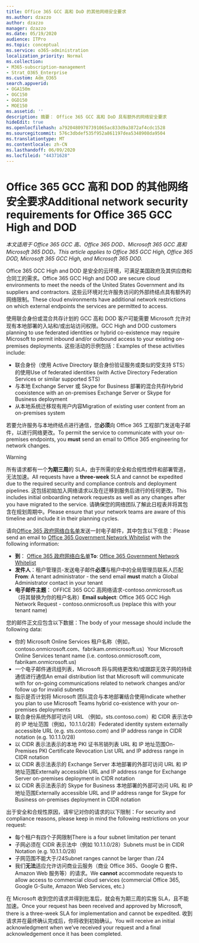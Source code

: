 ```yaml
---
title: Office 365 GCC 高和 DoD 的其他网络安全要求
ms.author: dzazzo
author: dzazzo
manager: dzazzo
ms.date: 05/19/2020
audience: ITPro
ms.topic: conceptual
ms.service: o365-administration
localization_priority: Normal
ms.collection:
- M365-subscription-management
- Strat_O365_Enterprise
ms.custom: Adm_O365
search.appverid:
- OGA150m
- OGC150
- OGD150
- MOE150
ms.assetid: ''
description: 摘要： Office 365 GCC 高和 DoD 具有额外的网络安全要求
hideEdit: true
ms.openlocfilehash: a79204809787391065ac833d9a3872af4cdc1528
ms.sourcegitcommit: 576c3dbdef535f952a861197dea5348908da9504
ms.translationtype: MT
ms.contentlocale: zh-CN
ms.lasthandoff: 06/09/2020
ms.locfileid: "44371628"
---
```

# <a name="additional-network-security-requirements-for-office-365-gcc-high-and-dod"></a><span data-ttu-id="fd842-103">Office 365 GCC 高和 DOD 的其他网络安全要求</span><span class="sxs-lookup"><span data-stu-id="fd842-103">Additional network security requirements for Office 365 GCC High and DOD</span></span>

<span data-ttu-id="fd842-104">*本文适用于 Office 365 GCC 高、Office 365 DOD、Microsoft 365 GCC 高和 Microsoft 365 DOD。*</span><span class="sxs-lookup"><span data-stu-id="fd842-104">*This article applies to Office 365 GCC High, Office 365 DOD, Microsoft 365 GCC High, and Microsoft 365 DOD.*</span></span>

<span data-ttu-id="fd842-105">Office 365 GCC High and DOD 是安全的云环境，可满足美国政府及其供应商和合同工的需求。</span><span class="sxs-lookup"><span data-stu-id="fd842-105">Office 365 GCC High and DOD are secure cloud environments to meet the needs of the United States Government and its suppliers and contractors.</span></span>  <span data-ttu-id="fd842-106">这些云环境对允许服务访问的外部终结点具有额外的网络限制。</span><span class="sxs-lookup"><span data-stu-id="fd842-106">These cloud environments have additional network restrictions on which external endpoints the services are permitted to access.</span></span>

<span data-ttu-id="fd842-107">使用联合身份或混合共存计划的 GCC 高和 DOD 客户可能需要 Microsoft 允许对现有本地部署的入站和/或出站访问权限。</span><span class="sxs-lookup"><span data-stu-id="fd842-107">GCC High and DOD customers planning to use federated identities or hybrid co-existence may require Microsoft to permit inbound and/or outbound access to your existing on-premises deployments.</span></span>  <span data-ttu-id="fd842-108">这些活动的示例包括：</span><span class="sxs-lookup"><span data-stu-id="fd842-108">Examples of these activities include:</span></span>

* <span data-ttu-id="fd842-109">联合身份（使用 Active Directory 联合身份验证服务或类似的受支持 STS）的使用</span><span class="sxs-lookup"><span data-stu-id="fd842-109">Use of federated identities (with Active Directory Federation Services or similar supported STS)</span></span>
* <span data-ttu-id="fd842-110">与本地 Exchange Server 或 Skype for Business 部署的混合共存</span><span class="sxs-lookup"><span data-stu-id="fd842-110">Hybrid coexistence with an on-premises Exchange Server or Skype for Business deployment</span></span>
* <span data-ttu-id="fd842-111">从本地系统迁移现有用户内容</span><span class="sxs-lookup"><span data-stu-id="fd842-111">Migration of existing user content from an on-premises system</span></span>

<span data-ttu-id="fd842-112">若要允许服务与本地终结点进行通信，您**必须**向 Office 365 工程部门发送电子邮件，以进行网络更改。</span><span class="sxs-lookup"><span data-stu-id="fd842-112">To permit the service to communicate with your on-premises endpoints, you **must** send an email to Office 365 engineering for network changes.</span></span>

> [!WARNING]
> <span data-ttu-id="fd842-113">所有请求都有一个**为期三周**的 SLA，由于所需的安全和合规性控件和部署管道，无法加速。</span><span class="sxs-lookup"><span data-stu-id="fd842-113">All requests have a **three-week** SLA and cannot be expedited due to the required security and compliance controls and deployment pipelines.</span></span>  <span data-ttu-id="fd842-114">这包括初始加入网络请求以及在迁移到服务后进行的任何更改。</span><span class="sxs-lookup"><span data-stu-id="fd842-114">This includes initial onboarding network requests as well as any changes after you have migrated to the service.</span></span>  <span data-ttu-id="fd842-115">请确保您的网络团队了解此日程表并将其包含在规划周期中。</span><span class="sxs-lookup"><span data-stu-id="fd842-115">Please ensure that your network teams are aware of this timeline and include it in their planning cycles.</span></span>

<span data-ttu-id="fd842-116">请向[Office 365 政府网络白名单](mailto:o365gwlt@microsoft.com)发送一封电子邮件，其中包含以下信息：</span><span class="sxs-lookup"><span data-stu-id="fd842-116">Please send an email to [Office 365 Government Network Whitelist](mailto:o365gwlt@microsoft.com) with the following information:</span></span>

* <span data-ttu-id="fd842-117">**到**： [Office 365 政府网络白名单](mailto:o365gwlt@microsoft.com)</span><span class="sxs-lookup"><span data-stu-id="fd842-117">**To**: [Office 365 Government Network Whitelist](mailto:o365gwlt@microsoft.com)</span></span>
* <span data-ttu-id="fd842-118">**发件人**：租户管理员-发送电子邮件**必须**与租户中的全局管理员联系人匹配</span><span class="sxs-lookup"><span data-stu-id="fd842-118">**From**: A tenant administrator - the send email **must** match a Global Administrator contact in your tenant</span></span>
* <span data-ttu-id="fd842-119">**电子邮件主题**： OFFICE 365 GCC 高网络请求-contoso.onmicrosoft.us （将其替换为你的租户名称）</span><span class="sxs-lookup"><span data-stu-id="fd842-119">**Email subject**: Office 365 GCC High Network Request - contoso.onmicrosoft.us (replace this with your tenant name)</span></span>

<span data-ttu-id="fd842-120">您的邮件正文应包含以下数据：</span><span class="sxs-lookup"><span data-stu-id="fd842-120">The body of your message should include the following data:</span></span>

* <span data-ttu-id="fd842-121">你的 Microsoft Online Services 租户名称（例如，contoso.onmicrosoft.com、fabrikam.onmicrosoft.us）</span><span class="sxs-lookup"><span data-stu-id="fd842-121">Your Microsoft Online Services tenant name (i.e. contoso.onmicrosoft.com, fabrikam.onmicrosoft.us)</span></span>
* <span data-ttu-id="fd842-122">一个电子邮件通讯组列表，Microsoft 将与网络更改和/或跟踪无效子网的持续通信进行通信</span><span class="sxs-lookup"><span data-stu-id="fd842-122">An email distribution list that Microsoft will communicate with for on-going communications related to network changes and/or follow up for invalid subnets</span></span>
* <span data-ttu-id="fd842-123">指示是否计划将 Microsoft 团队混合与本地部署结合使用</span><span class="sxs-lookup"><span data-stu-id="fd842-123">Indicate whether you plan to use Microsoft Teams hybrid co-existence with your on-premises deployments</span></span>
* <span data-ttu-id="fd842-124">联合身份系统外部可访问 URL （例如，sts.contoso.com）和 CIDR 表示法中的 IP 地址范围（例如，10.1.1.0/28）</span><span class="sxs-lookup"><span data-stu-id="fd842-124">Federated identity system externally accessible URL (e.g. sts.contoso.com) and IP address range in CIDR notation (e.g. 10.1.1.0/28)</span></span>
* <span data-ttu-id="fd842-125">以 CIDR 表示法表示的本地 PKI 证书吊销列表 URL 和 IP 地址范围</span><span class="sxs-lookup"><span data-stu-id="fd842-125">On-Premises PKI Certificate Revocation List URL and IP address range in CIDR notation</span></span>
* <span data-ttu-id="fd842-126">以 CIDR 表示法表示的 Exchange Server 本地部署的外部可访问 URL 和 IP 地址范围</span><span class="sxs-lookup"><span data-stu-id="fd842-126">Externally accessible URL and IP address range for Exchange Server on-premises deployment in CIDR notation</span></span>
* <span data-ttu-id="fd842-127">以 CIDR 表示法表示的 Skype for Business 本地部署的外部可访问 URL 和 IP 地址范围</span><span class="sxs-lookup"><span data-stu-id="fd842-127">Externally accessible URL and IP address range for Skype for Business on-premises deployment in CIDR notation</span></span>

<span data-ttu-id="fd842-128">出于安全和合规性原因，请牢记对你的请求的以下限制：</span><span class="sxs-lookup"><span data-stu-id="fd842-128">For security and compliance reasons, please keep in mind the following restrictions on your request:</span></span>

* <span data-ttu-id="fd842-129">每个租户有四个子网限制</span><span class="sxs-lookup"><span data-stu-id="fd842-129">There is a four subnet limitation per tenant</span></span>
* <span data-ttu-id="fd842-130">子网必须在 CIDR 表示法中（例如 10.1.1.0/28）</span><span class="sxs-lookup"><span data-stu-id="fd842-130">Subnets must be in CIDR Notation (e.g. 10.1.1.0/28)</span></span>
* <span data-ttu-id="fd842-131">子网范围不能大于/24</span><span class="sxs-lookup"><span data-stu-id="fd842-131">Subnet ranges cannot be larger than /24</span></span>
* <span data-ttu-id="fd842-132">我们**无法**适应允许访问商业云服务（商业 Office 365、Google G 套件、Amazon Web 服务等）的请求。</span><span class="sxs-lookup"><span data-stu-id="fd842-132">We **cannot** accommodate requests to allow access to commercial cloud services (commercial Office 365, Google G-Suite, Amazon Web Services, etc.)</span></span>

<span data-ttu-id="fd842-133">在 Microsoft 收到您的请求并得到批准后，就会有为期三周的实施 SLA，且不能加速。</span><span class="sxs-lookup"><span data-stu-id="fd842-133">Once your request has been received and approved by Microsoft, there is a three-week SLA for implementation and cannot be expedited.</span></span>  <span data-ttu-id="fd842-134">收到请求并在最终确认完成后，你将收到初始确认。</span><span class="sxs-lookup"><span data-stu-id="fd842-134">You will receive an initial acknowledgment when we’ve received your request and a final acknowledgement once it has been completed.</span></span>
